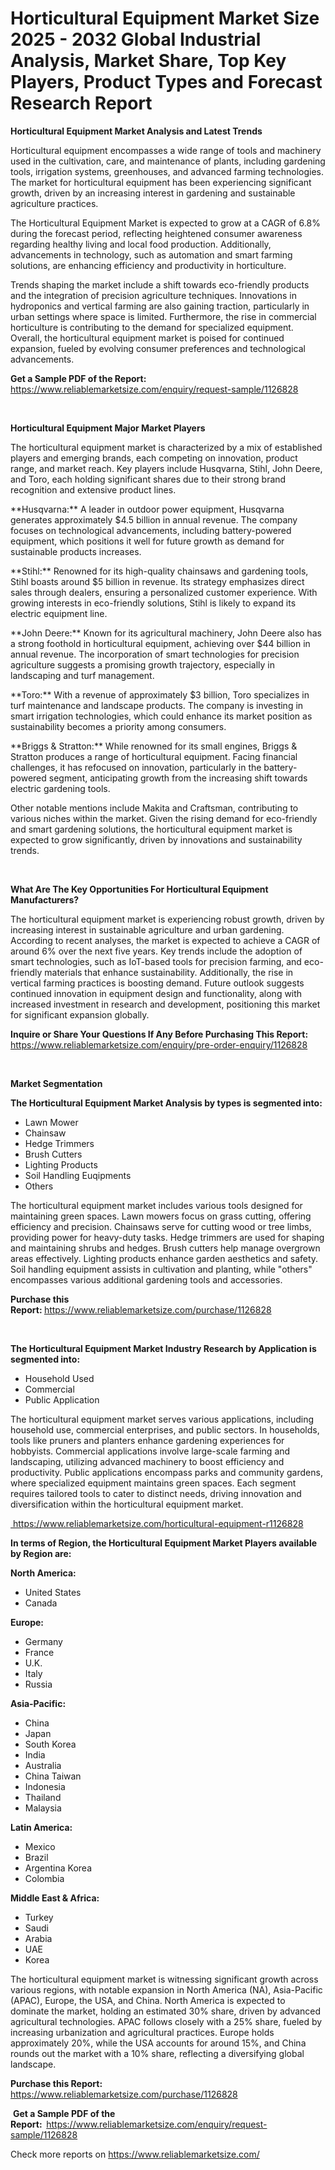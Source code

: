 <p><h1>Horticultural Equipment Market Size 2025 - 2032 Global Industrial Analysis, Market Share, Top Key Players, Product Types and Forecast Research Report</h1></p><p><strong>Horticultural Equipment Market Analysis and Latest Trends</strong></p>
<p><p>Horticultural equipment encompasses a wide range of tools and machinery used in the cultivation, care, and maintenance of plants, including gardening tools, irrigation systems, greenhouses, and advanced farming technologies. The market for horticultural equipment has been experiencing significant growth, driven by an increasing interest in gardening and sustainable agriculture practices. </p><p>The Horticultural Equipment Market is expected to grow at a CAGR of 6.8% during the forecast period, reflecting heightened consumer awareness regarding healthy living and local food production. Additionally, advancements in technology, such as automation and smart farming solutions, are enhancing efficiency and productivity in horticulture. </p><p>Trends shaping the market include a shift towards eco-friendly products and the integration of precision agriculture techniques. Innovations in hydroponics and vertical farming are also gaining traction, particularly in urban settings where space is limited. Furthermore, the rise in commercial horticulture is contributing to the demand for specialized equipment. Overall, the horticultural equipment market is poised for continued expansion, fueled by evolving consumer preferences and technological advancements.</p></p>
<p><strong>Get a Sample PDF of the Report:&nbsp;</strong> <a href="https://www.reliablemarketsize.com/enquiry/request-sample/1126828?utm_campaign=1845&utm_medium=2&utm_source=Github&utm_content=ia&utm_term=09042025&utm_id=horticultural-equipment">https://www.reliablemarketsize.com/enquiry/request-sample/1126828</a></p>
<p>&nbsp;</p>
<p><strong>Horticultural Equipment Major Market Players</strong></p>
<p><p>The horticultural equipment market is characterized by a mix of established players and emerging brands, each competing on innovation, product range, and market reach. Key players include Husqvarna, Stihl, John Deere, and Toro, each holding significant shares due to their strong brand recognition and extensive product lines.</p><p>**Husqvarna:** A leader in outdoor power equipment, Husqvarna generates approximately $4.5 billion in annual revenue. The company focuses on technological advancements, including battery-powered equipment, which positions it well for future growth as demand for sustainable products increases.</p><p>**Stihl:** Renowned for its high-quality chainsaws and gardening tools, Stihl boasts around $5 billion in revenue. Its strategy emphasizes direct sales through dealers, ensuring a personalized customer experience. With growing interests in eco-friendly solutions, Stihl is likely to expand its electric equipment line.</p><p>**John Deere:** Known for its agricultural machinery, John Deere also has a strong foothold in horticultural equipment, achieving over $44 billion in annual revenue. The incorporation of smart technologies for precision agriculture suggests a promising growth trajectory, especially in landscaping and turf management.</p><p>**Toro:** With a revenue of approximately $3 billion, Toro specializes in turf maintenance and landscape products. The company is investing in smart irrigation technologies, which could enhance its market position as sustainability becomes a priority among consumers.</p><p>**Briggs & Stratton:** While renowned for its small engines, Briggs & Stratton produces a range of horticultural equipment. Facing financial challenges, it has refocused on innovation, particularly in the battery-powered segment, anticipating growth from the increasing shift towards electric gardening tools.</p><p>Other notable mentions include Makita and Craftsman, contributing to various niches within the market. Given the rising demand for eco-friendly and smart gardening solutions, the horticultural equipment market is expected to grow significantly, driven by innovations and sustainability trends.</p></p>
<p>&nbsp;</p>
<p><strong>What Are The Key Opportunities For Horticultural Equipment Manufacturers?</strong></p>
<p><p>The horticultural equipment market is experiencing robust growth, driven by increasing interest in sustainable agriculture and urban gardening. According to recent analyses, the market is expected to achieve a CAGR of around 6% over the next five years. Key trends include the adoption of smart technologies, such as IoT-based tools for precision farming, and eco-friendly materials that enhance sustainability. Additionally, the rise in vertical farming practices is boosting demand. Future outlook suggests continued innovation in equipment design and functionality, along with increased investment in research and development, positioning this market for significant expansion globally.</p></p>
<p><strong>Inquire or Share Your Questions If Any Before Purchasing This Report:</strong> <a href="https://www.reliablemarketsize.com/enquiry/pre-order-enquiry/1126828?utm_campaign=1845&utm_medium=2&utm_source=Github&utm_content=ia&utm_term=09042025&utm_id=horticultural-equipment">https://www.reliablemarketsize.com/enquiry/pre-order-enquiry/1126828</a></p>
<p>&nbsp;</p>
<p><strong>Market Segmentation</strong></p>
<p><strong>The Horticultural Equipment Market Analysis by types is segmented into:</strong></p>
<p><ul><li>Lawn Mower</li><li>Chainsaw</li><li>Hedge Trimmers</li><li>Brush Cutters</li><li>Lighting Products</li><li>Soil Handling Euqipments</li><li>Others</li></ul></p>
<p><p>The horticultural equipment market includes various tools designed for maintaining green spaces. Lawn mowers focus on grass cutting, offering efficiency and precision. Chainsaws serve for cutting wood or tree limbs, providing power for heavy-duty tasks. Hedge trimmers are used for shaping and maintaining shrubs and hedges. Brush cutters help manage overgrown areas effectively. Lighting products enhance garden aesthetics and safety. Soil handling equipment assists in cultivation and planting, while "others" encompasses various additional gardening tools and accessories.</p></p>
<p><strong>Purchase this Report:&nbsp;</strong><a href="https://www.reliablemarketsize.com/purchase/1126828?utm_campaign=1845&utm_medium=2&utm_source=Github&utm_content=ia&utm_term=09042025&utm_id=horticultural-equipment">https://www.reliablemarketsize.com/purchase/1126828</a></p>
<p>&nbsp;</p>
<p><strong>The Horticultural Equipment Market Industry Research by Application is segmented into:</strong></p>
<p><ul><li>Household Used</li><li>Commercial</li><li>Public Application</li></ul></p>
<p><p>The horticultural equipment market serves various applications, including household use, commercial enterprises, and public sectors. In households, tools like pruners and planters enhance gardening experiences for hobbyists. Commercial applications involve large-scale farming and landscaping, utilizing advanced machinery to boost efficiency and productivity. Public applications encompass parks and community gardens, where specialized equipment maintains green spaces. Each segment requires tailored tools to cater to distinct needs, driving innovation and diversification within the horticultural equipment market.</p></p>
<p><a href="https://www.reliablemarketsize.com/horticultural-equipment-r1126828?utm_campaign=1845&utm_medium=2&utm_source=Github&utm_content=ia&utm_term=09042025&utm_id=horticultural-equipment">&nbsp;https://www.reliablemarketsize.com/horticultural-equipment-r1126828</a></p>
<p><strong>In terms of Region, the Horticultural Equipment Market Players available by Region are:</strong></p>
<p>
    <p> <strong> North America: </strong>
        <ul>
            <li>United States</li>
            <li>Canada</li>
        </ul>
        </p> 
    <p> <strong> Europe: </strong>
        <ul>
            <li>Germany</li>
            <li>France</li>
            <li>U.K.</li>
            <li>Italy</li>
            <li>Russia</li>
        </ul>
        </p> 
    <p> <strong> Asia-Pacific: </strong>
        <ul>
            <li>China</li>
            <li>Japan</li>
            <li>South Korea</li>
            <li>India</li>
            <li>Australia</li>
            <li>China Taiwan</li>
            <li>Indonesia</li>
            <li>Thailand</li>
            <li>Malaysia</li>
        </ul>
        </p> 
    <p> <strong> Latin America: </strong>
        <ul>
            <li>Mexico</li>
            <li>Brazil</li>
            <li>Argentina Korea</li>
            <li>Colombia</li>
        </ul>
        </p> 
    <p> <strong> Middle East & Africa: </strong>
        <ul>
            <li>Turkey</li>
            <li>Saudi</li>
            <li>Arabia</li>
            <li>UAE</li>
            <li>Korea</li>
        </ul>
    </p>
    </p>
<p><p>The horticultural equipment market is witnessing significant growth across various regions, with notable expansion in North America (NA), Asia-Pacific (APAC), Europe, the USA, and China. North America is expected to dominate the market, holding an estimated 30% share, driven by advanced agricultural technologies. APAC follows closely with a 25% share, fueled by increasing urbanization and agricultural practices. Europe holds approximately 20%, while the USA accounts for around 15%, and China rounds out the market with a 10% share, reflecting a diversifying global landscape.</p></p>
<p><strong>Purchase this Report: </strong><a href="https://www.reliablemarketsize.com/purchase/1126828?utm_campaign=1845&utm_medium=2&utm_source=Github&utm_content=ia&utm_term=09042025&utm_id=horticultural-equipment">https://www.reliablemarketsize.com/purchase/1126828</a></p>
<p>&nbsp;<strong>Get a Sample PDF of the Report:&nbsp;&nbsp;</strong><a href="https://www.reliablemarketsize.com/enquiry/request-sample/1126828?utm_campaign=1845&utm_medium=2&utm_source=Github&utm_content=ia&utm_term=09042025&utm_id=horticultural-equipment">https://www.reliablemarketsize.com/enquiry/request-sample/1126828</a></p>
<p><strong></strong></p>
<p>Check more reports on <a href="https://www.reliablemarketsize.com/?utm_campaign=1845&utm_medium=2&utm_source=Github&utm_content=ia&utm_term=09042025&utm_id=horticultural-equipment">https://www.reliablemarketsize.com/</a></p>